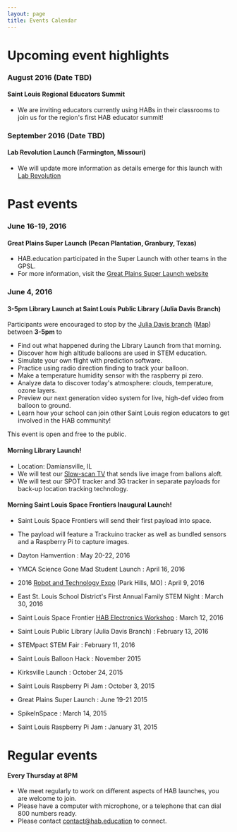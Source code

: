 ```yaml
---
layout: page
title: Events Calendar
---
```


# Upcoming event highlights

### August 2016 (Date TBD)

#### Saint Louis Regional Educators Summit


- We are inviting educators currently using HABs in their classrooms to join us for the region's first HAB educator summit!
 

### September 2016 (Date TBD)

#### Lab Revolution Launch (Farmington, Missouri)


- We will update more information as details emerge for this launch with [Lab Revolution](labrevo.org)


# Past events

### June 16-19, 2016

#### Great Plains Super Launch (Pecan Plantation, Granbury, Texas)


- HAB.education participated in the Super Launch with other teams in the GPSL.
- For more information, visit the [Great Plains Super Launch website](http://superlaunch.org/)

### June 4, 2016

#### 3-5pm Library Launch at Saint Louis Public Library (Julia Davis Branch)

Participants were encouraged to stop by the [Julia Davis branch](http://www.slpl.org/slpl/library/article240098545.asp) ([Map](https://goo.gl/maps/Z6UEP3J4PmR2)) between **3-5pm** to
- Find out what happened during the Library Launch from that morning.
- Discover how high altitude balloons are used in STEM education.
- Simulate your own flight with prediction software.
- Practice using radio direction finding to track your balloon.
- Make a temperature humidity sensor with the raspberry pi zero.
- Analyze data to discover today's atmosphere: clouds, temperature, ozone layers.
- Preview our next generation video system for live, high-def video from balloon to ground.
- Learn how your school can join other Saint Louis region educators to get involved in the HAB community!

This event is open and free to the public.

#### Morning Library Launch!

- Location: Damiansville, IL
- We will test our [Slow-scan TV](https://en.wikipedia.org/wiki/Slow-scan_television) that sends live image from ballons aloft. 
- We will test our SPOT tracker and 3G tracker in separate payloads for back-up location tracking technology.

#### Morning Saint Louis Space Frontiers Inaugural Launch!

- Saint Louis Space Frontiers will send their first payload into space.
- The payload will feature a Trackuino tracker as well as bundled sensors and a Raspberry Pi to capture images.

- Dayton Hamvention : May 20-22, 2016 
- YMCA Science Gone Mad Student Launch : April 16, 2016
- 2016 [Robot and Technology Expo](https://sites.google.com/site/2016robotechnoexpo/) (Park Hills, MO) : April 9, 2016
- East St. Louis School District's First Annual Family STEM Night : March 30, 2016
- Saint Louis Space Frontier [HAB Electronics Workshop](http://www.meetup.com/Saint-Louis-Space-Frontier-Meetup/events/229409905/?_af=event&_af_eid=229409905) : March 12, 2016
- Saint Louis Public Library (Julia Davis Branch) : February 13, 2016
- STEMpact STEM Fair : February 11, 2016
- Saint Louis Balloon Hack : November 2015
- Kirksville Launch : October 24, 2015
- Saint Louis Raspberry Pi Jam : October 3, 2015
- Great Plains Super Launch : June 19-21 2015
- SpikeInSpace : March 14, 2015
- Saint Louis Raspberry Pi Jam : January 31, 2015

# Regular events

#### Every Thursday at 8PM

- We meet regularly to work on different aspects of HAB launches, you are welcome to join. 
- Please have a computer with microphone, or a telephone that can dial 800 numbers ready.
- Please contact contact@hab.education to connect. 

 
